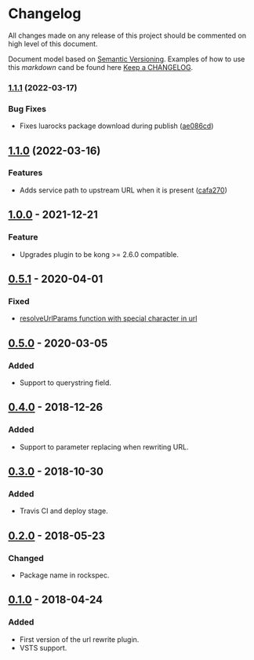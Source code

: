 # Changelog

All changes made on any release of this project should be commented on high level of this document.

Document model based on [Semantic Versioning](http://semver.org/).
Examples of how to use this _markdown_ cand be found here [Keep a CHANGELOG](http://keepachangelog.com/).

### [1.1.1](https://github.com/stone-payments/kong-plugin-url-rewrite/compare/v1.1.0...v1.1.1) (2022-03-17)


### Bug Fixes

* Fixes luarocks package download during publish ([ae086cd](https://github.com/stone-payments/kong-plugin-url-rewrite/commit/ae086cd2015bc0b2037251f1be3953a808eb3d3f))

## [1.1.0](https://github.com/stone-payments/kong-plugin-url-rewrite/compare/v1.0.0...v1.1.0) (2022-03-16)


### Features

* Adds service path to upstream URL when it is present ([cafa270](https://github.com/stone-payments/kong-plugin-url-rewrite/commit/cafa270ebab5f585705234d4491a0206ffd811f5))

## [1.0.0](https://github.com/stone-payments/kong-plugin-url-rewrite/tree/v1.0.0) - 2021-12-21
### Feature
- Upgrades plugin to be kong >= 2.6.0 compatible.

## [0.5.1](https://github.com/stone-payments/kong-plugin-url-rewrite/tree/v0.5.1) - 2020-04-01
### Fixed
- [resolveUrlParams function with special character in url](https://dev.azure.com/stonepagamentos/frt-portal/_workitems/edit/132078)

## [0.5.0](https://github.com/stone-payments/kong-plugin-url-rewrite/tree/v0.5.0) - 2020-03-05
### Added
- Support to querystring field.

## [0.4.0](https://github.com/stone-payments/kong-plugin-url-rewrite/tree/v0.4.0) - 2018-12-26
### Added
- Support to parameter replacing when rewriting URL.

## [0.3.0](https://github.com/stone-payments/kong-plugin-url-rewrite/tree/v0.3.0) - 2018-10-30
### Added
- Travis CI and deploy stage.

## [0.2.0](https://github.com/stone-payments/kong-plugin-url-rewrite/tree/v0.2.0) - 2018-05-23
### Changed
- Package name in rockspec.

## [0.1.0](https://github.com/stone-payments/kong-plugin-url-rewrite/tree/v0.1.0) - 2018-04-24
### Added
- First version of the url rewrite plugin.
- VSTS support.
